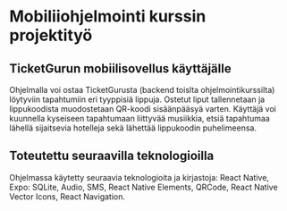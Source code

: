 # Mobiliiohjelmointi kurssin projektityö

## TicketGurun mobiilisovellus käyttäjälle

Ohjelmalla voi ostaa TicketGurusta (backend toislta ohjelmointikurssilta) löytyviin tapahtumiin eri tyyppisiä lippuja. 
Ostetut liput tallennetaan ja lippukoodista muodostetaan QR-koodi sisäänpääsyä varten.
Käyttäjä voi kuunnella kyseiseen tapahtumaan liittyvää musiikkia, etsiä tapahtumaa lähellä sijaitsevia hotelleja sekä lähettää lippukoodin
puhelimeensa.

## Toteutettu seuraavilla teknologioilla

Ohjelmassa käytetty seuraavia teknologioita ja kirjastoja: React Native, Expo: SQLite, Audio, SMS, React Native Elements, QRCode,
React Native Vector Icons, React Navigation.
